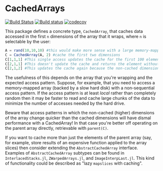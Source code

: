 # CachedArrays
[![Build Status](https://travis-ci.com/HolyLab/CachedArrays.jl.svg?branch=master)](https://travis-ci.com/HolyLab/CachedArrays.jl)
[![Build status](https://ci.appveyor.com/api/projects/status/2bqgvmga8nu79vti/branch/master?svg=true)](https://ci.appveyor.com/project/Cody-G/cachedarrays-jl/branch/master)
[![codecov](https://codecov.io/gh/HolyLab/CachedArrays.jl/branch/master/graph/badge.svg)](https://codecov.io/gh/HolyLab/CachedArrays.jl)

This package defines a concrete type, `CachedArray`, that caches data accessed in the first `n` dimensions of the array that it wraps, where `n` is selectable by the user:

```julia
A = rand(10,10,10) #this would make more sense with a large memory-mapped array
C = CachedArray(A, 2) #cache the first two dimensions
C[1,1,1] #This single access updates the cache for the first 100 elements of the array
C[2,1,1] #This doesn't update the cache and returns the element without reading again from A
C[2,1,2] #This updates the cache again because the non-cached dimension is changed
```

The usefulness of this depends on the array that you're wrapping and the expected access pattern.  Suppose, for example, that you need to access a memory-mapped array (backed by a slow hard disk) with a non-sequential access pattern.  If the access pattern is at least *local* rather than completely random then it may be faster to read and cache large chunks of the data to minimize the number of accesses needed by the hard drive.

Beware that access patterns in which the non-cached (higher) dimensions of the array change quicker than the cached dimensions will have dismal performance with a CachedArray!  In that case you're better off operating on the parent array directly, retrievable with `parent(C)`.

If you want to cache more than just the elements of the parent array (say, for example, store results of an expensive function applied to the array slices) then consider extending the `AbstractCachedArray` interface.  Examples of `AbstractCachedArray` subtypes can be found in `InterlacedStacks.jl`, `ZWarpedArrays.jl`, and `ImageInterpLast.jl`.  This kind of functionality could be described as "lazy `mapslices` with caching".

